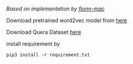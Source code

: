 *Based on implementation by [fionn-mac](https://github.com/fionn-mac/Manhattan-LSTM)*

Download pretrained word2vec model from [here](https://drive.google.com/uc?id=0B7XkCwpI5KDYNlNUTTlSS21pQmM&export=download)

Download Quera Dataset [here](https://www.kaggle.com/c/quora-question-pairs/data)

install requirement by
```
pip3 install -r requirement.txt
```
